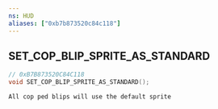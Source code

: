```yaml
---
ns: HUD
aliases: ["0xb7b873520c84c118"]
---
```

## SET_COP_BLIP_SPRITE_AS_STANDARD

```c
// 0xB7B873520C84C118
void SET_COP_BLIP_SPRITE_AS_STANDARD();
```

```
All cop ped blips will use the default sprite
```
